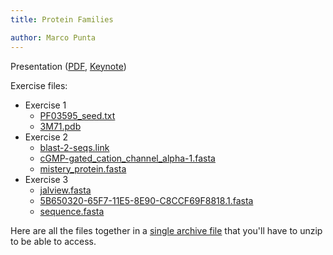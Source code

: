 ```yaml
---
title: Protein Families

author: Marco Punta
---
```


Presentation ([PDF](./EMBO-Course-Norwich-2015.pdf), [Keynote](./EMBO-Course-Norwich-2015.key))

Exercise files:

- Exercise 1
    - [PF03595_seed.txt](./EMBO-NORWICH-MATERIALS/Exercise-1/PF03595_seed.txt)
    - [3M71.pdb](./EMBO-NORWICH-MATERIALS/Exercise-1/3M71.pdb)
- Exercise 2
    - [blast-2-seqs.link](./EMBO-NORWICH-MATERIALS/Exercise_2/blast-2-seqs.link)
    - [cGMP-gated_cation_channel_alpha-1.fasta](./EMBO-NORWICH-MATERIALS/Exercise_2/cGMP-gated_cation_channel_alpha-1.fasta)
    - [mistery_protein.fasta](./EMBO-NORWICH-MATERIALS/Exercise_2/mistery_protein.fasta)
- Exercise 3
    - [jalview.fasta](./EMBO-NORWICH-MATERIALS/Exercise_3/jalview.fasta)
    - [5B650320-65F7-11E5-8E90-C8CCF69F8818.1.fasta](./EMBO-NORWICH-MATERIALS/Exercise_3/5B650320-65F7-11E5-8E90-C8CCF69F8818.1.fasta)
    - [sequence.fasta](./EMBO-NORWICH-MATERIALS/Exercise_3/sequence.fasta)
    
Here are all the files together in a [single archive file](./EMBO-NORWICH-MATERIALS.tar.gz) that you'll have to unzip to be able to access.

